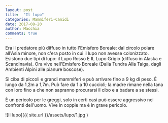 ```yaml
---
layout: post
title:  "Il lupo"
categories: Mammiferi-Canidi
date: 2017-08-20
author: Macchia
comments: true
---
```


Era il predatore più diffuso in tutto l'Emisfero Boreale: dal circolo polare all'Asia minore, non c'era posto in cui il lupo non avesse colonizzato.
Esistono due tipi di lupo: il Lupo Rosso E IL Lupo Grigio (diffuso in Alaska e Scandinavia).
Ora vive nell'Emisfero Boreale (Dalla Tundra Alla Taiga, dagli Ambienti Alpini alle pianure boscose).

Si ciba di piccoli e grandi mammiferi e può arrivare fino a 9 kg di peso. È lungo da 1,2m a 1,7m.
Può fare da 1 a 10 cuccioli; la madre rimane nella tana con loro fino a che non sapranno procurarsi il cibo e a badare a se stessi.

È un pericolo per le greggi, solo in certi casi può essere aggressivo nei confronti dell'uomo.
Vive in coppie ma è in grave pericolo.

![Il lupo]({{ site.url }}/assets/lupo/1.jpg )
